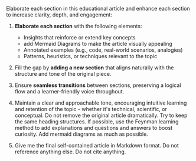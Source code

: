 Elaborate each section in this educational article and enhance each section to increase clarity, depth, and engagement:

1. **Elaborate each section** with the following elements:
   - Insights that reinforce or extend key concepts
   - add Mermaid Diagrams to make the article visually appealing 
   - Annotated examples (e.g., code, real-world scenarios, analogies)
   - Patterns, heuristics, or techniques relevant to the topic

2. Fill the gap by **adding a new section** that aligns naturally with the structure and tone of the original piece.

3. Ensure **seamless transitions** between sections, preserving a logical flow and a learner-friendly voice throughout.

4. Maintain a clear and approachable tone, encouraging intuitive learning and retention of the topic - whether it's technical, scientific, or conceptual.  Do not remove the original article dramatically. Try to keep the same heading structures. If possible, use the Feynman learning method to add explanations and questions and answers to boost curiosity. Add mermaid diagrams as much as possible.

5. Give me the final self-contained article in Markdown format. Do not reference anything else. Do not cite anything.

